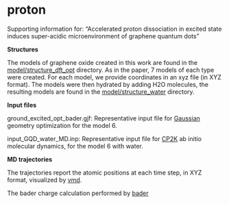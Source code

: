 # proton

Supporting information for: “Accelerated proton dissociation in excited state induces super-acidic microenvironment of graphene quantum dots”



**Structures**

The models of graphene oxide created in this work are found in the [model/structure_dft_opt](https://github.com/baowanc/proton/tree/main/model/structure_dft_opt) directory. As in the paper, 7 models of each type were created. For each model, we provide coordinates in an xyz file (in XYZ format).
The models were then hydrated by adding H2O molecules, the resulting models are found in the [model/structure_water](https://github.com/baowanc/proton/tree/main/model/structure_water) directory. 


**Input files**

ground_excited_opt_bader.gjf: Representative input file for [Gaussian](https://gaussian.com/gaussian16/) geometry optimization for the model 6.

input_GQD_water_MD.inp: Representative input file for [CP2K](https://www.cp2k.org/) ab initio molecular dynamics, for the model 6 with water.


**MD trajectories**

The trajectories report the atomic positions at each time step, in XYZ format, visualized by [vmd](https://www.ks.uiuc.edu/Research/vmd/).

The bader charge calculation performed by [bader](https://theory.cm.utexas.edu/henkelman/code/bader/)
